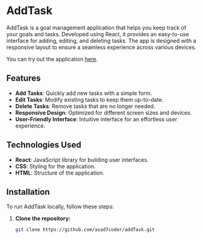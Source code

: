 # AddTask

AddTask is a goal management application that helps you keep track of your goals and tasks. Developed using React, it provides an easy-to-use interface for adding, editing, and deleting tasks. The app is designed with a responsive layout to ensure a seamless experience across various devices.

You can try out the application [here](https://asad7coder.github.io/addTask/).

## Features

- **Add Tasks**: Quickly add new tasks with a simple form.
- **Edit Tasks**: Modify existing tasks to keep them up-to-date.
- **Delete Tasks**: Remove tasks that are no longer needed.
- **Responsive Design**: Optimized for different screen sizes and devices.
- **User-Friendly Interface**: Intuitive interface for an effortless user experience.

## Technologies Used

- **React**: JavaScript library for building user interfaces.
- **CSS**: Styling for the application.
- **HTML**: Structure of the application.

## Installation

To run AddTask locally, follow these steps:

1. **Clone the repository:**
   ```bash
   git clone https://github.com/asad7coder/addTask.git
